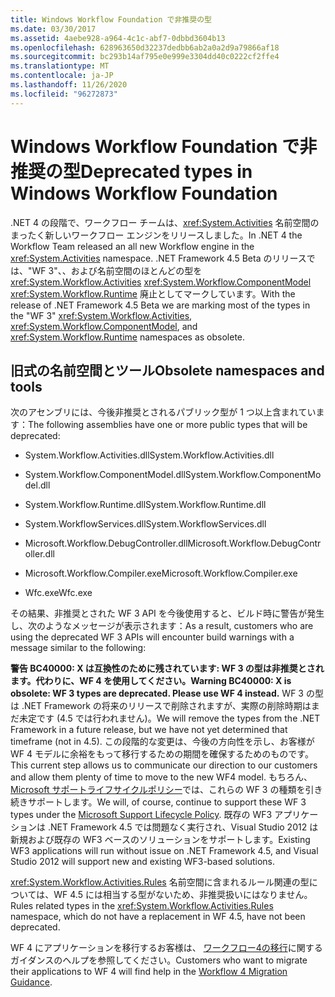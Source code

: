 ```yaml
---
title: Windows Workflow Foundation で非推奨の型
ms.date: 03/30/2017
ms.assetid: 4aebe928-a964-4c1c-abf7-0dbbd3604b13
ms.openlocfilehash: 628963650d32237dedbb6ab2a0a2d9a79866af18
ms.sourcegitcommit: bc293b14af795e0e999e3304dd40c0222cf2ffe4
ms.translationtype: MT
ms.contentlocale: ja-JP
ms.lasthandoff: 11/26/2020
ms.locfileid: "96272873"
---
```

# <a name="deprecated-types-in-windows-workflow-foundation"></a><span data-ttu-id="52b24-102">Windows Workflow Foundation で非推奨の型</span><span class="sxs-lookup"><span data-stu-id="52b24-102">Deprecated types in Windows Workflow Foundation</span></span>

<span data-ttu-id="52b24-103">.NET 4 の段階で、ワークフロー チームは、<xref:System.Activities> 名前空間のまったく新しいワークフロー エンジンをリリースしました。</span><span class="sxs-lookup"><span data-stu-id="52b24-103">In .NET 4 the Workflow Team released an all new Workflow engine in the <xref:System.Activities> namespace.</span></span> <span data-ttu-id="52b24-104">.NET Framework 4.5 Beta のリリースでは、"WF 3"、、および名前空間のほとんどの型を <xref:System.Workflow.Activities> <xref:System.Workflow.ComponentModel>  <xref:System.Workflow.Runtime> 廃止としてマークしています。</span><span class="sxs-lookup"><span data-stu-id="52b24-104">With the release of .NET Framework 4.5 Beta we are marking most of the types in the "WF 3" <xref:System.Workflow.Activities>, <xref:System.Workflow.ComponentModel>, and  <xref:System.Workflow.Runtime> namespaces as obsolete.</span></span>

## <a name="obsolete-namespaces-and-tools"></a><span data-ttu-id="52b24-105">旧式の名前空間とツール</span><span class="sxs-lookup"><span data-stu-id="52b24-105">Obsolete namespaces and tools</span></span>

 <span data-ttu-id="52b24-106">次のアセンブリには、今後非推奨とされるパブリック型が 1 つ以上含まれています：</span><span class="sxs-lookup"><span data-stu-id="52b24-106">The following assemblies have one or more public types that will be deprecated:</span></span>

- <span data-ttu-id="52b24-107">System.Workflow.Activities.dll</span><span class="sxs-lookup"><span data-stu-id="52b24-107">System.Workflow.Activities.dll</span></span>

- <span data-ttu-id="52b24-108">System.Workflow.ComponentModel.dll</span><span class="sxs-lookup"><span data-stu-id="52b24-108">System.Workflow.ComponentModel.dll</span></span>

- <span data-ttu-id="52b24-109">System.Workflow.Runtime.dll</span><span class="sxs-lookup"><span data-stu-id="52b24-109">System.Workflow.Runtime.dll</span></span>

- <span data-ttu-id="52b24-110">System.WorkflowServices.dll</span><span class="sxs-lookup"><span data-stu-id="52b24-110">System.WorkflowServices.dll</span></span>

- <span data-ttu-id="52b24-111">Microsoft.Workflow.DebugController.dll</span><span class="sxs-lookup"><span data-stu-id="52b24-111">Microsoft.Workflow.DebugController.dll</span></span>

- <span data-ttu-id="52b24-112">Microsoft.Workflow.Compiler.exe</span><span class="sxs-lookup"><span data-stu-id="52b24-112">Microsoft.Workflow.Compiler.exe</span></span>

- <span data-ttu-id="52b24-113">Wfc.exe</span><span class="sxs-lookup"><span data-stu-id="52b24-113">Wfc.exe</span></span>

 <span data-ttu-id="52b24-114">その結果、非推奨とされた WF 3 API を今後使用すると、ビルド時に警告が発生し、次のようなメッセージが表示されます：</span><span class="sxs-lookup"><span data-stu-id="52b24-114">As a result, customers who are using the deprecated WF 3 APIs will encounter build warnings with a message similar to the following:</span></span>

 <span data-ttu-id="52b24-115">**警告 BC40000: X は互換性のために残されています: WF 3 の型は非推奨とされます。代わりに、WF 4 を使用してください。**</span><span class="sxs-lookup"><span data-stu-id="52b24-115">**Warning BC40000: X is obsolete: WF 3 types are deprecated. Please use WF 4 instead.**</span></span> <span data-ttu-id="52b24-116">WF 3 の型は .NET Framework の将来のリリースで削除されますが、実際の削除時期はまだ未定です (4.5 では行われません)。</span><span class="sxs-lookup"><span data-stu-id="52b24-116">We will remove the types from the .NET Framework in a future release, but we have not yet determined that timeframe (not in 4.5).</span></span> <span data-ttu-id="52b24-117">この段階的な変更は、今後の方向性を示し、お客様が WF 4 モデルに余裕をもって移行するための期間を確保するためのものです。</span><span class="sxs-lookup"><span data-stu-id="52b24-117">This current step allows us to communicate our direction to our customers and allow them plenty of time to move to the new WF4 model.</span></span> <span data-ttu-id="52b24-118">もちろん、 [Microsoft サポートライフサイクルポリシー](/lifecycle/)では、これらの WF 3 の種類を引き続きサポートします。</span><span class="sxs-lookup"><span data-stu-id="52b24-118">We will, of course, continue to support these WF 3 types under the [Microsoft Support Lifecycle Policy](/lifecycle/).</span></span> <span data-ttu-id="52b24-119">既存の WF3 アプリケーションは .NET Framework 4.5 では問題なく実行され、Visual Studio 2012 は新規および既存の WF3 ベースのソリューションをサポートします。</span><span class="sxs-lookup"><span data-stu-id="52b24-119">Existing WF3 applications will run without issue on .NET Framework 4.5, and Visual Studio 2012 will support new and existing WF3-based solutions.</span></span>

 <span data-ttu-id="52b24-120"><xref:System.Workflow.Activities.Rules> 名前空間に含まれるルール関連の型については、WF 4.5 には相当する型がないため、非推奨扱いにはなりません。</span><span class="sxs-lookup"><span data-stu-id="52b24-120">Rules related types in the <xref:System.Workflow.Activities.Rules> namespace, which do not have a replacement in WF 4.5, have not been deprecated.</span></span>

 <span data-ttu-id="52b24-121">WF 4 にアプリケーションを移行するお客様は、 [ワークフロー4の移行](migration-guidance.md)に関するガイダンスのヘルプを参照してください。</span><span class="sxs-lookup"><span data-stu-id="52b24-121">Customers who want to migrate their applications to WF 4 will find help in the [Workflow 4 Migration Guidance](migration-guidance.md).</span></span>
